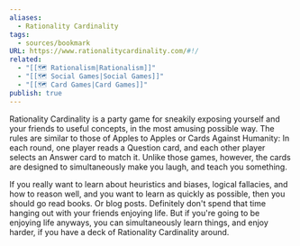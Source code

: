 ```yaml
---
aliases:
  - Rationality Cardinality
tags:
  - sources/bookmark
URL: https://www.rationalitycardinality.com/#!/
related:
  - "[[🗺️ Rationalism|Rationalism]]"
  - "[[🗺️ Social Games|Social Games]]"
  - "[[🗺️ Card Games|Card Games]]"
publish: true
---
```


Rationality Cardinality is a party game for sneakily exposing yourself and your friends to useful concepts, in the most amusing possible way. The rules are similar to those of Apples to Apples or Cards Against Humanity: In each round, one player reads a Question card, and each other player selects an Answer card to match it. Unlike those games, however, the cards are designed to simultaneously make you laugh, and teach you something.

If you really want to learn about heuristics and biases, logical fallacies, and how to reason well, and you want to learn as quickly as possible, then you should go read books. Or blog posts. Definitely don't spend that time hanging out with your friends enjoying life. But if you're going to be enjoying life anyways, you can simultaneously learn things, and enjoy harder, if you have a deck of Rationality Cardinality around.